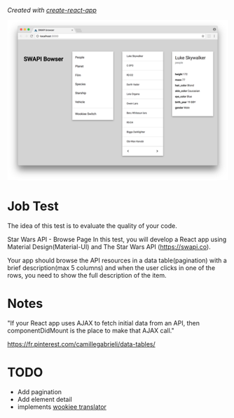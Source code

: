 *Created with [create-react-app](./README\create-react-app.md)*

![cap](./cap.png "cap")


# Job Test

The idea of this test is to evaluate the quality of your code.

Star Wars API - Browse Page
In this test, you will develop a React app using Material Design(Material-UI) and The Star Wars API (https://swapi.co).

Your app should browse the API resources in a data table(pagination) with a brief description(max 5 columns) and when the user clicks in one of the rows, you need to show the full description of the item.

# Notes

"If your React app uses AJAX to fetch initial data from an API, then componentDidMount is the place to make that AJAX call."

https://fr.pinterest.com/camillegabrieli/data-tables/

# TODO

- Add pagination
- Add element detail
- implements [wookiee translator](http://swapi.co/documentation#wookiee)